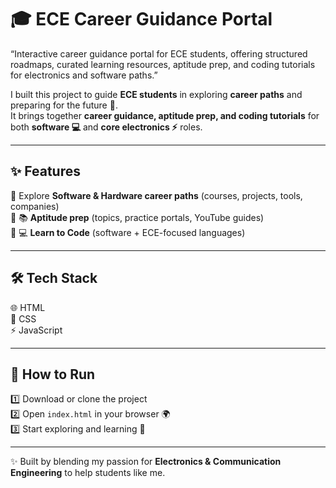 # 🎓 ECE Career Guidance Portal  

“Interactive career guidance portal for ECE students, offering structured roadmaps, curated learning resources, aptitude prep, and coding tutorials for electronics and software paths.”


I built this project to guide **ECE students** in exploring **career paths** and preparing for the future 🚀.  
It brings together **career guidance, aptitude prep, and coding tutorials** for both **software 💻** and **core electronics ⚡** roles.  

---

## ✨ Features  
🔹 Explore **Software & Hardware career paths** (courses, projects, tools, companies)  
🔹 📚 **Aptitude prep** (topics, practice portals, YouTube guides)  
🔹 💻 **Learn to Code** (software + ECE-focused languages)    

---

## 🛠 Tech Stack  
🌐 HTML  
🎨 CSS   
⚡ JavaScript  

---

## 📌 How to Run  
1️⃣ Download or clone the project  
2️⃣ Open `index.html` in your browser 🌍  
3️⃣ Start exploring and learning 🎯  

---

✨ Built by blending my passion for **Electronics & Communication Engineering** to help students like me.  
